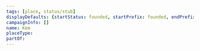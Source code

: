 ```yaml
---
tags: [place, status/stub]
displayDefaults: {startStatus: founded, startPrefix: founded, endPrefix: destroyed, endStatus: destroyed}
campaignInfo: []
name: Kem
placeType:
partOf:
---
```


